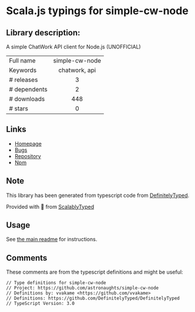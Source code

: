 
# Scala.js typings for simple-cw-node


## Library description:
A simple ChatWork API client for Node.js (UNOFFICIAL)

|                    |                 |
| ------------------ | :-------------: |
| Full name          | simple-cw-node |
| Keywords           | chatwork, api |
| # releases         | 3 |
| # dependents       | 2 |
| # downloads        | 448 |
| # stars            | 0 |

## Links
- [Homepage](https://github.com/astronaughts/simple-cw-node#readme)
- [Bugs](https://github.com/astronaughts/simple-cw-node/issues)
- [Repository](https://github.com/astronaughts/simple-cw-node)
- [Npm](https://www.npmjs.com/package/simple-cw-node)
    


## Note
This library has been generated from typescript code from [DefinitelyTyped](https://definitelytyped.org).

Provided with :purple_heart: from [ScalablyTyped](https://github.com/oyvindberg/ScalablyTyped)

## Usage
See [the main readme](../../readme.md) for instructions.

## Comments

These comments are from the typescript definitions and might be useful:
```
// Type definitions for simple-cw-node
// Project: https://github.com/astronaughts/simple-cw-node
// Definitions by: vvakame <https://github.com/vvakame>
// Definitions: https://github.com/DefinitelyTyped/DefinitelyTyped
// TypeScript Version: 3.0

```

